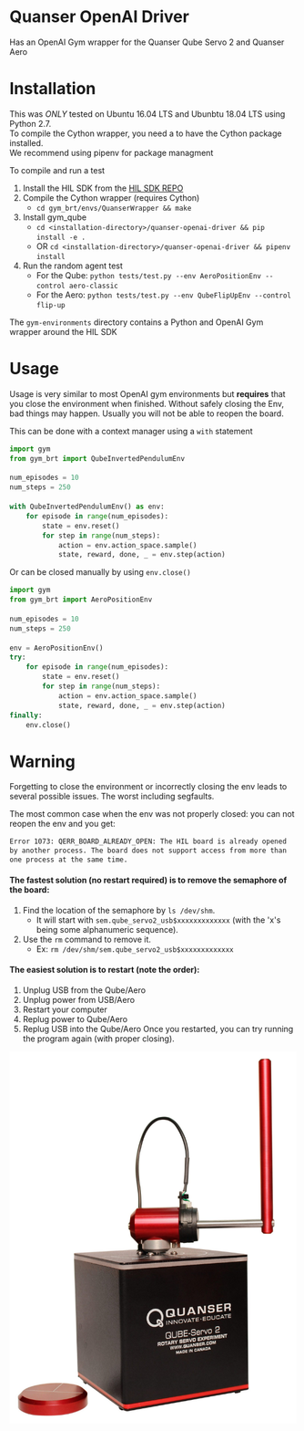 # Quanser OpenAI Driver
Has an OpenAI Gym wrapper for the Quanser Qube Servo 2 and Quanser Aero


# Installation
This was _ONLY_ tested on Ubuntu 16.04 LTS and Ubunbtu 18.04 LTS using Python 2.7. <br>
To compile the Cython wrapper, you need a to have the Cython package installed. <br>
We recommend using pipenv for package managment <br>

To compile and run a test
1. Install the HIL SDK from the [HIL SDK REPO](https://github.com/BlueRiverTech/hil_sdk_linux_x86_64)
2. Compile the Cython wrapper (requires Cython)
    - `cd gym_brt/envs/QuanserWrapper && make`
3. Install gym_qube
    - `cd <installation-directory>/quanser-openai-driver && pip install -e .`
    - OR `cd <installation-directory>/quanser-openai-driver && pipenv install`
4. Run the random agent test
    - For the Qube: `python tests/test.py --env AeroPositionEnv --control aero-classic`
    - For the Aero: `python tests/test.py --env QubeFlipUpEnv --control flip-up`

The `gym-environments` directory contains a Python and OpenAI Gym wrapper around the HIL SDK


# Usage
Usage is very similar to most OpenAI gym environments but **requires** that you close the environment when finished.
Without safely closing the Env, bad things may happen. Usually you will not be able to reopen the board.

This can be done with a context manager using a `with` statement
```python
import gym
from gym_brt import QubeInvertedPendulumEnv

num_episodes = 10
num_steps = 250

with QubeInvertedPendulumEnv() as env:
    for episode in range(num_episodes):
        state = env.reset()
        for step in range(num_steps):
            action = env.action_space.sample()
            state, reward, done, _ = env.step(action)
```

Or can be closed manually by using `env.close()`
```python
import gym
from gym_brt import AeroPositionEnv

num_episodes = 10
num_steps = 250

env = AeroPositionEnv()
try:
    for episode in range(num_episodes):
        state = env.reset()
        for step in range(num_steps):
            action = env.action_space.sample()
            state, reward, done, _ = env.step(action)
finally:
    env.close()
```


# Warning
Forgetting to close the environment or incorrectly closing the env leads to several possible issues. The worst including segfaults.

The most common case when the env was not properly closed: you can not reopen the env and you get:
```
Error 1073: QERR_BOARD_ALREADY_OPEN: The HIL board is already opened by another process. The board does not support access from more than one process at the same time.
```

#### The fastest solution (no restart required) is to remove the semaphore of the board:
1. Find the location of the semaphore by `ls /dev/shm`.
    - It will start with `sem.qube_servo2_usb$xxxxxxxxxxxxx` (with the 'x's being some alphanumeric sequence).
1. Use the `rm` command to remove it.
    - Ex: `rm /dev/shm/sem.qube_servo2_usb$xxxxxxxxxxxxx` 

#### The easiest solution is to restart (note the order):
1. Unplug USB from the Qube/Aero
1. Unplug power from USB/Aero
1. Restart your computer
1. Replug power to Qube/Aero
1. Replug USB into the Qube/Aero
Once you restarted, you can try running the program again (with proper closing).

![Qube Standing Up](/QUBE-Servo_2_angled_pendulum.jpg)
